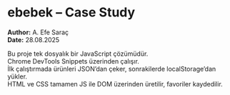 # ebebek – Case Study

**Author:** A. Efe Saraç  
**Date:** 28.08.2025  

Bu proje tek dosyalık bir JavaScript çözümüdür.  
Chrome DevTools Snippets üzerinden çalışır.  
İlk çalıştırmada ürünleri JSON’dan çeker, sonrakilerde localStorage’dan yükler.  
HTML ve CSS tamamen JS ile DOM üzerinden üretilir, favoriler kaydedilir.  